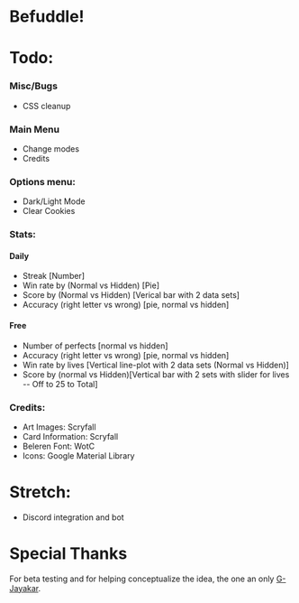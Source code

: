# Befuddle!

# Todo:

### Misc/Bugs
- CSS cleanup

### Main Menu
- Change modes
- Credits

### Options menu:
- Dark/Light Mode
- Clear Cookies

### Stats:

#### Daily
- Streak [Number]
- Win rate by (Normal vs Hidden) [Pie]
- Score by (Normal vs Hidden) [Verical bar with 2 data sets]
- Accuracy (right letter vs wrong) [pie, normal vs hidden]

#### Free
- Number of perfects [normal vs hidden]
- Accuracy (right letter vs wrong) [pie, normal vs hidden]
- Win rate by lives [Vertical line-plot with 2 data sets (Normal vs Hidden)]
- Score by (normal vs Hidden)[Vertical bar with 2 sets with slider for lives --  Off to 25 to Total]


### Credits:
- Art Images: Scryfall
- Card Information: Scryfall
- Beleren Font: WotC
- Icons: Google Material Library


# Stretch:
- Discord integration and bot


# Special Thanks
For beta testing and for helping conceptualize the idea, the one an only [G-Jayakar](https://github.com/G-Jayakar).
